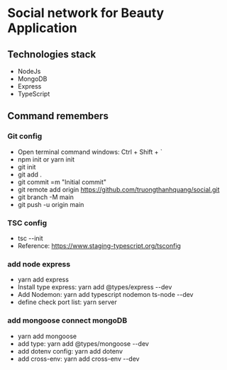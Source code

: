 # Social network for Beauty Application

## Technologies stack
- NodeJs
- MongoDB
- Express
- TypeScript

## Command  remembers
### Git config
- Open terminal  command windows: Ctrl + Shift + `
- npm  init or yarn init
- git init 
- git add .
- git commit =m "Initial commit"
- git remote add origin https://github.com/truongthanhquang/social.git
- git branch -M main
- git push -u origin main

### TSC config
- tsc --init
- Reference: https://www.staging-typescript.org/tsconfig

### add node express
- yarn add express
- Install type express: yarn add @types/express --dev
- Add Nodemon: yarn add typescript nodemon  ts-node --dev
- define check port list: yarn server

### add mongoose connect mongoDB
- yarn add mongoose
- add type: yarn add @types/mongoose --dev
- add dotenv config: yarn add dotenv
- add cross-env: yarn add cross-env --dev
